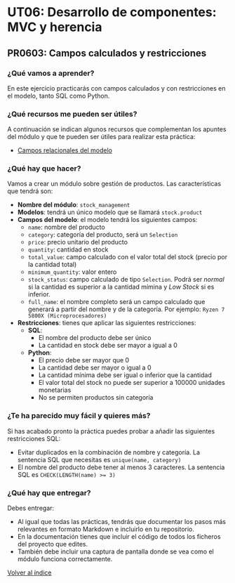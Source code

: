 # UT06: Desarrollo de componentes: MVC y herencia

## PR0603: Campos calculados y restricciones

### ¿Qué vamos a aprender?

En este ejercicio practicarás con campos calculados y con restricciones en el modelo, tanto SQL como Python.

### ¿Qué recursos me pueden ser útiles?

A continuación se indican algunos recursos que complementan los apuntes del módulo y que te pueden ser útiles para realizar esta práctica:

- [Campos relacionales del modelo](https://www.odoo.com/documentation/16.0/es/developer/reference/backend/orm.html#relational-fields)


### ¿Qué hay que hacer?

Vamos a crear un módulo sobre gestión de productos. Las características que tendrá son:

- **Nombre del módulo**: `stock_management`
- **Modelos**: tendrá un único modelo que se llamará `stock.product`
- **Campos del modelo**: el modelo tendrá los siguientes campos:
  - `name`: nombre del producto
  - `category`: categoría del producto, será un `Selection`
  - `price`: precio unitario del producto
  - `quantity`: cantidad en stock
  - `total_value`: campo calculado con el valor total del stock (precio por la cantidad total)
  - `minimum_quantity`: valor entero 
  - `stock_status`: campo calculado de tipo `Selection`. Podrá ser *normal* si la cantidad es superior a la cantidad mímina y *Low Stock* si es inferior.
  - `full_name`: el nombre completo será un campo calculado que generará a partir del nombre y de la categoría. Por ejemplo: `Ryzen 7 5800X (Microprocesadores)`
- **Restricciones**: tienes que aplicar las siguientes restricciones:
  - **SQL**: 
    - El nombre del producto debe ser único
    - La cantidad en stock debe ser mayor a igual a 0
  - **Python**:
    - El precio debe ser mayor que 0
    - La cantidad debe ser mayor o igual a 0
    - La cantidad mínima debe ser igual o inferior que la cantidad
    - El valor total del stock no puede ser superior a 100000 unidades monetarias
    - No se permiten productos sin categoría


### ¿Te ha parecido muy fácil y quieres más?

Si has acabado pronto la práctica puedes probar a añadir las siguientes restricciones SQL:

- Evitar duplicados en la combinación de nombre y categoría. La sentencia SQL que necesitas es `unique(name, category)`
- El nombre del producto debe tener al menos 3 caracteres. La sentencia SQL es `CHECK(LENGTH(name) >= 3)`



### ¿Qué hay que entregar?

Debes entregar:

- Al igual que todas las prácticas, tendrás que documentar los pasos más relevantes en formato Markdown e incluirlo en tu repositorio.
- En la documentación tienes que incluir el código de todos los ficheros del proyecto que edites.
- También debe incluir una captura de pantalla donde se vea como el módulo funciona correctamente.


[Volver al índice](../index.html)